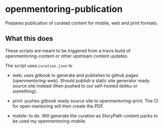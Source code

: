 # openmentoring-publication

Prepares publication of curated content for mobile, web and print formats. 

## What this does

These scripts are meant to be triggered from a travis build of openmentoring-content or other upstream content updates.

The script uses ```curation.json``` to 
 - web: uses gitbook to generate and publishes to github pages (openmentoring-web). Should publish a static site generator ready source site instead (then pushed to our self-hosted dokku or something).

 - print: pushes gitbook ready source site to openmentoring-print. The CI for open-mentoring will then create the PDF.

 - mobile: to do. Will generate the curation as StoryPath content packs to be used my openmentoring-mobile.
